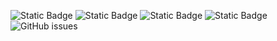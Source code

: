 ![Static Badge](https://img.shields.io/badge/blacklists-60-000000) ![Static Badge](https://img.shields.io/badge/blacklisted-2688570-cc0000) ![Static Badge](https://img.shields.io/badge/whitelisted-2245-00CC00) ![Static Badge](https://img.shields.io/badge/streaming_blacklist-28107-000000) ![GitHub issues](https://img.shields.io/github/issues/fabriziosalmi/blacklists)
